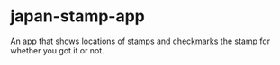 # japan-stamp-app
An app that shows locations of stamps and checkmarks the stamp for whether you got it or not.
